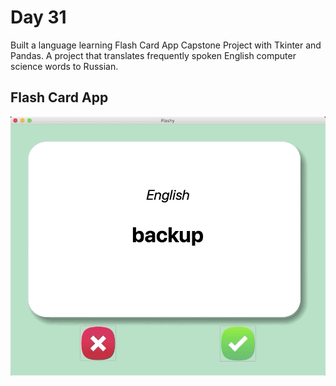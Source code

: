 # Day 31

Built a language learning Flash Card App Capstone Project with Tkinter and Pandas. 
A project that translates frequently spoken English computer science words to Russian.

## Flash Card App

![flash card](flash_card.gif)
